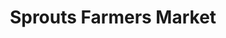 ---
title: "Sprouts Farmers Market"
url: /scottsdale/sprouts-farmers-market-north-scottsdale-road-2/
shop: supermarket
---